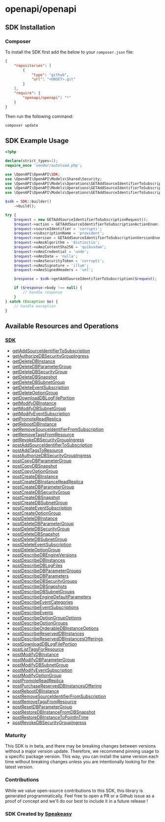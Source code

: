 # openapi/openapi

<!-- Start SDK Installation -->
## SDK Installation

### Composer

To install the SDK first add the below to your `composer.json` file:

```json
{
    "repositories": [
        {
            "type": "github",
            "url": "<UNSET>.git"
        }
    ],
    "require": {
        "openapi/openapi": "*"
    }
}
```

Then run the following command:

```bash
composer update
```
<!-- End SDK Installation -->

## SDK Example Usage
<!-- Start SDK Example Usage -->
```php
<?php

declare(strict_types=1);
require_once 'vendor/autoload.php';

use \OpenAPI\OpenAPI\SDK;
use \OpenAPI\OpenAPI\Models\Shared\Security;
use \OpenAPI\OpenAPI\Models\Operations\GETAddSourceIdentifierToSubscriptionRequest;
use \OpenAPI\OpenAPI\Models\Operations\GETAddSourceIdentifierToSubscriptionActionEnum;
use \OpenAPI\OpenAPI\Models\Operations\GETAddSourceIdentifierToSubscriptionVersionEnum;

$sdk = SDK::builder()
    ->build();

try {
    $request = new GETAddSourceIdentifierToSubscriptionRequest();
    $request->action = GETAddSourceIdentifierToSubscriptionActionEnum::ADD_SOURCE_IDENTIFIER_TO_SUBSCRIPTION;
    $request->sourceIdentifier = 'corrupti';
    $request->subscriptionName = 'provident';
    $request->version = GETAddSourceIdentifierToSubscriptionVersionEnum::TWO_THOUSAND_AND_FOURTEEN0901;
    $request->xAmzAlgorithm = 'distinctio';
    $request->xAmzContentSha256 = 'quibusdam';
    $request->xAmzCredential = 'unde';
    $request->xAmzDate = 'nulla';
    $request->xAmzSecurityToken = 'corrupti';
    $request->xAmzSignature = 'illum';
    $request->xAmzSignedHeaders = 'vel';

    $response = $sdk->getAddSourceIdentifierToSubscription($request);

    if ($response->body !== null) {
        // handle response
    }
} catch (Exception $e) {
    // handle exception
}
```
<!-- End SDK Example Usage -->

<!-- Start SDK Available Operations -->
## Available Resources and Operations

### [SDK](docs/sdk/README.md)

* [getAddSourceIdentifierToSubscription](docs/sdk/README.md#getaddsourceidentifiertosubscription)
* [getAuthorizeDBSecurityGroupIngress](docs/sdk/README.md#getauthorizedbsecuritygroupingress)
* [getDeleteDBInstance](docs/sdk/README.md#getdeletedbinstance)
* [getDeleteDBParameterGroup](docs/sdk/README.md#getdeletedbparametergroup)
* [getDeleteDBSecurityGroup](docs/sdk/README.md#getdeletedbsecuritygroup)
* [getDeleteDBSnapshot](docs/sdk/README.md#getdeletedbsnapshot)
* [getDeleteDBSubnetGroup](docs/sdk/README.md#getdeletedbsubnetgroup)
* [getDeleteEventSubscription](docs/sdk/README.md#getdeleteeventsubscription)
* [getDeleteOptionGroup](docs/sdk/README.md#getdeleteoptiongroup)
* [getDownloadDBLogFilePortion](docs/sdk/README.md#getdownloaddblogfileportion)
* [getModifyDBInstance](docs/sdk/README.md#getmodifydbinstance)
* [getModifyDBSubnetGroup](docs/sdk/README.md#getmodifydbsubnetgroup)
* [getModifyEventSubscription](docs/sdk/README.md#getmodifyeventsubscription)
* [getPromoteReadReplica](docs/sdk/README.md#getpromotereadreplica)
* [getRebootDBInstance](docs/sdk/README.md#getrebootdbinstance)
* [getRemoveSourceIdentifierFromSubscription](docs/sdk/README.md#getremovesourceidentifierfromsubscription)
* [getRemoveTagsFromResource](docs/sdk/README.md#getremovetagsfromresource)
* [getRevokeDBSecurityGroupIngress](docs/sdk/README.md#getrevokedbsecuritygroupingress)
* [postAddSourceIdentifierToSubscription](docs/sdk/README.md#postaddsourceidentifiertosubscription)
* [postAddTagsToResource](docs/sdk/README.md#postaddtagstoresource)
* [postAuthorizeDBSecurityGroupIngress](docs/sdk/README.md#postauthorizedbsecuritygroupingress)
* [postCopyDBParameterGroup](docs/sdk/README.md#postcopydbparametergroup)
* [postCopyDBSnapshot](docs/sdk/README.md#postcopydbsnapshot)
* [postCopyOptionGroup](docs/sdk/README.md#postcopyoptiongroup)
* [postCreateDBInstance](docs/sdk/README.md#postcreatedbinstance)
* [postCreateDBInstanceReadReplica](docs/sdk/README.md#postcreatedbinstancereadreplica)
* [postCreateDBParameterGroup](docs/sdk/README.md#postcreatedbparametergroup)
* [postCreateDBSecurityGroup](docs/sdk/README.md#postcreatedbsecuritygroup)
* [postCreateDBSnapshot](docs/sdk/README.md#postcreatedbsnapshot)
* [postCreateDBSubnetGroup](docs/sdk/README.md#postcreatedbsubnetgroup)
* [postCreateEventSubscription](docs/sdk/README.md#postcreateeventsubscription)
* [postCreateOptionGroup](docs/sdk/README.md#postcreateoptiongroup)
* [postDeleteDBInstance](docs/sdk/README.md#postdeletedbinstance)
* [postDeleteDBParameterGroup](docs/sdk/README.md#postdeletedbparametergroup)
* [postDeleteDBSecurityGroup](docs/sdk/README.md#postdeletedbsecuritygroup)
* [postDeleteDBSnapshot](docs/sdk/README.md#postdeletedbsnapshot)
* [postDeleteDBSubnetGroup](docs/sdk/README.md#postdeletedbsubnetgroup)
* [postDeleteEventSubscription](docs/sdk/README.md#postdeleteeventsubscription)
* [postDeleteOptionGroup](docs/sdk/README.md#postdeleteoptiongroup)
* [postDescribeDBEngineVersions](docs/sdk/README.md#postdescribedbengineversions)
* [postDescribeDBInstances](docs/sdk/README.md#postdescribedbinstances)
* [postDescribeDBLogFiles](docs/sdk/README.md#postdescribedblogfiles)
* [postDescribeDBParameterGroups](docs/sdk/README.md#postdescribedbparametergroups)
* [postDescribeDBParameters](docs/sdk/README.md#postdescribedbparameters)
* [postDescribeDBSecurityGroups](docs/sdk/README.md#postdescribedbsecuritygroups)
* [postDescribeDBSnapshots](docs/sdk/README.md#postdescribedbsnapshots)
* [postDescribeDBSubnetGroups](docs/sdk/README.md#postdescribedbsubnetgroups)
* [postDescribeEngineDefaultParameters](docs/sdk/README.md#postdescribeenginedefaultparameters)
* [postDescribeEventCategories](docs/sdk/README.md#postdescribeeventcategories)
* [postDescribeEventSubscriptions](docs/sdk/README.md#postdescribeeventsubscriptions)
* [postDescribeEvents](docs/sdk/README.md#postdescribeevents)
* [postDescribeOptionGroupOptions](docs/sdk/README.md#postdescribeoptiongroupoptions)
* [postDescribeOptionGroups](docs/sdk/README.md#postdescribeoptiongroups)
* [postDescribeOrderableDBInstanceOptions](docs/sdk/README.md#postdescribeorderabledbinstanceoptions)
* [postDescribeReservedDBInstances](docs/sdk/README.md#postdescribereserveddbinstances)
* [postDescribeReservedDBInstancesOfferings](docs/sdk/README.md#postdescribereserveddbinstancesofferings)
* [postDownloadDBLogFilePortion](docs/sdk/README.md#postdownloaddblogfileportion)
* [postListTagsForResource](docs/sdk/README.md#postlisttagsforresource)
* [postModifyDBInstance](docs/sdk/README.md#postmodifydbinstance)
* [postModifyDBParameterGroup](docs/sdk/README.md#postmodifydbparametergroup)
* [postModifyDBSubnetGroup](docs/sdk/README.md#postmodifydbsubnetgroup)
* [postModifyEventSubscription](docs/sdk/README.md#postmodifyeventsubscription)
* [postModifyOptionGroup](docs/sdk/README.md#postmodifyoptiongroup)
* [postPromoteReadReplica](docs/sdk/README.md#postpromotereadreplica)
* [postPurchaseReservedDBInstancesOffering](docs/sdk/README.md#postpurchasereserveddbinstancesoffering)
* [postRebootDBInstance](docs/sdk/README.md#postrebootdbinstance)
* [postRemoveSourceIdentifierFromSubscription](docs/sdk/README.md#postremovesourceidentifierfromsubscription)
* [postRemoveTagsFromResource](docs/sdk/README.md#postremovetagsfromresource)
* [postResetDBParameterGroup](docs/sdk/README.md#postresetdbparametergroup)
* [postRestoreDBInstanceFromDBSnapshot](docs/sdk/README.md#postrestoredbinstancefromdbsnapshot)
* [postRestoreDBInstanceToPointInTime](docs/sdk/README.md#postrestoredbinstancetopointintime)
* [postRevokeDBSecurityGroupIngress](docs/sdk/README.md#postrevokedbsecuritygroupingress)
<!-- End SDK Available Operations -->

### Maturity

This SDK is in beta, and there may be breaking changes between versions without a major version update. Therefore, we recommend pinning usage
to a specific package version. This way, you can install the same version each time without breaking changes unless you are intentionally
looking for the latest version.

### Contributions

While we value open-source contributions to this SDK, this library is generated programmatically.
Feel free to open a PR or a Github issue as a proof of concept and we'll do our best to include it in a future release !

### SDK Created by [Speakeasy](https://docs.speakeasyapi.dev/docs/using-speakeasy/client-sdks)
